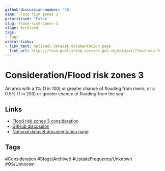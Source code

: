 ```yaml
---
github-discussion-number: '46'
name: Flood risk zones 3
prioritised: 'False'
slug: flood-risk-zones-3
stage: Archived
tags:
- Tag/
useful-links:
- link_text: National dataset documentation page
  link_url: https://ckan.publishing.service.gov.uk/dataset/flood-map-for-planning-rivers-and-sea-flood-zone-3
---
```


# Consideration/Flood risk zones 3

An area with a 1% (1 in 100) or greater chance of flooding from rivers, or a 0.5% (1 in 200) or greater chance of flooding from the sea 

## Links

* [Flood risk zones 3 consideration](https://design.planning.data.gov.uk/planning-consideration/flood-risk-zones-3)
* [GitHub discussion](https://github.com/digital-land/data-standards-backlog/discussions/46)
* [National dataset documentation page](https://ckan.publishing.service.gov.uk/dataset/flood-map-for-planning-rivers-and-sea-flood-zone-3)

## Tags

#Consideration #Stage/Archived #UpdateFrequency/Unknown #OS/Unknown